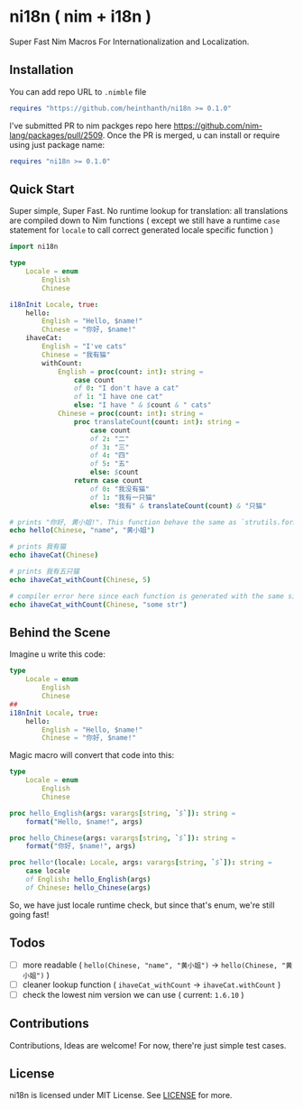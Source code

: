 # ni18n ( nim + i18n )

Super Fast Nim Macros For Internationalization and Localization.

## Installation

You can add repo URL to `.nimble` file

```nim
requires "https://github.com/heinthanth/ni18n >= 0.1.0"
```

I've submitted PR to nim packges repo here <https://github.com/nim-lang/packages/pull/2509>.
Once the PR is merged, u can install or require using just package name:

```nim
requires "ni18n >= 0.1.0"
```

## Quick Start

Super simple, Super Fast. No runtime lookup for translation: all translations are compiled down to Nim functions ( except we still have a runtime `case` statement for `locale` to call correct generated locale specific function )

```nim
import ni18n

type
    Locale = enum
        English
        Chinese

i18nInit Locale, true:
    hello:
        English = "Hello, $name!"
        Chinese = "你好, $name!"
    ihaveCat:
        English = "I've cats"
        Chinese = "我有猫"
        withCount:
            English = proc(count: int): string =
                case count
                of 0: "I don't have a cat"
                of 1: "I have one cat"
                else: "I have " & $count & " cats"
            Chinese = proc(count: int): string =
                proc translateCount(count: int): string =
                    case count
                    of 2: "二"
                    of 3: "三"
                    of 4: "四"
                    of 5: "五"
                    else: $count
                return case count
                    of 0: "我没有猫"
                    of 1: "我有一只猫"
                    else: "我有" & translateCount(count) & "只猫"

# prints "你好, 黄小姐!". This function behave the same as `strutils.format`
echo hello(Chinese, "name", "黄小姐")

# prints 我有猫
echo ihaveCat(Chinese)

# prints 我有五只猫
echo ihaveCat_withCount(Chinese, 5)

# compiler error here since each function is generated with the same signature from lambda
echo ihaveCat_withCount(Chinese, "some str") 
```

## Behind the Scene

Imagine u write this code:

```nim
type
    Locale = enum
        English
        Chinese
##
i18nInit Locale, true:
    hello:
        English = "Hello, $name!"
        Chinese = "你好, $name!"
```

Magic macro will convert that code into this:

```nim
type
    Locale = enum
        English
        Chinese

proc hello_English(args: varargs[string, `$`]): string =
    format("Hello, $name!", args)

proc hello_Chinese(args: varargs[string, `$`]): string =
    format("你好, $name!", args)

proc hello*(locale: Locale, args: varargs[string, `$`]): string =
    case locale
    of English: hello_English(args)
    of Chinese: hello_Chinese(args)
```

So, we have just locale runtime check, but since that's enum, we're still going fast!

## Todos

- [ ] more readable ( `hello(Chinese, "name", "黄小姐")` -> `hello(Chinese, "黄小姐")` )
- [ ] cleaner lookup function ( `ihaveCat_withCount` -> `ihaveCat.withCount` )
- [ ] check the lowest nim version we can use ( current: `1.6.10` )

## Contributions

Contributions, Ideas are welcome! For now, there're just simple test cases.

## License

ni18n is licensed under MIT License. See [LICENSE](LICENSE) for more.